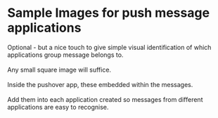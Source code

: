# Sample Images for push message applications<br>
Optional - but a nice touch to give simple visual identification of which applications group message belongs to.<br><br>
Any small square image will suffice.<br><br>
Inside the pushover app, these embedded within the messages.<br><br>
Add them into each application created so messages from different applications are easy to recognise.
